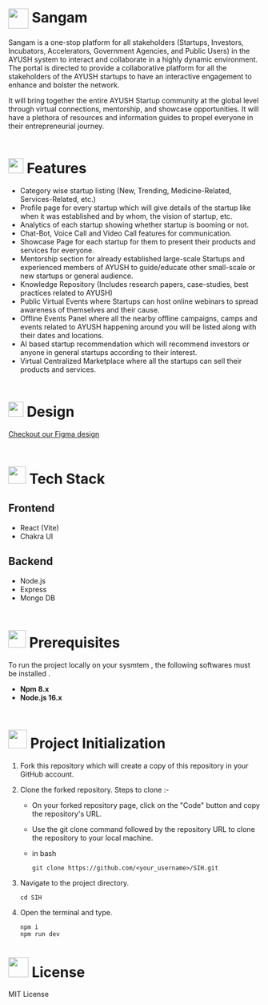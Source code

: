 #  <img src="https://github.com/SamakshAgarwal1112/SIH/assets/119070798/7e6141c9-f1f7-40b0-bace-684b43dcc8ac" height="40px" align="center"> Sangam

Sangam is a one-stop platform for all stakeholders (Startups, Investors, Incubators, Accelerators, Government Agencies, and Public Users) in the AYUSH system to interact and collaborate in a highly dynamic environment. The portal is directed to provide a collaborative platform for all the stakeholders of the AYUSH startups to have an interactive engagement to enhance and bolster the network. 
<Br>

It will bring together the entire AYUSH Startup community at the global level through virtual connections, mentorship, and showcase opportunities. It will have a plethora of resources and information guides to propel everyone in their entrepreneurial journey.
<Br><Br>

# <img src="https://github.com/NightFury742/LaundriX/assets/119070798/ec2ddfa4-c318-4a76-9296-872e8d5fab3f" height="30px"> Features

* Category wise startup listing (New, Trending, Medicine-Related, Services-Related, etc.)
* Profile page for every startup which will give details of the startup like when it was established and by whom, the vision of startup, etc.
* Analytics of each startup showing whether startup is booming or not.
* Chat-Bot, Voice Call and Video Call features for communication.
* Showcase Page for each startup for them to present their products and services for everyone.
* Mentorship section for already established large-scale Startups and experienced members of AYUSH to guide/educate other small-scale or new startups or general audience.
* Knowledge Repository (Includes research papers, case-studies, best practices related to AYUSH)
* Public Virtual Events where Startups can host online webinars to spread awareness of themselves and their cause.
* Offline Events Panel where all the nearby offline campaigns, camps and events related to AYUSH happening around you will be listed along with their dates and locations.
* AI based startup recommendation which will recommend investors or anyone in general startups according to their interest.
* Virtual Centralized Marketplace where all the startups can sell their products and services.
<Br><Br>

# <img src="https://github.com/NightFury742/LaundriX/assets/119070798/28a131bf-d93f-44a2-b368-7eaa1476685b" height="30px"> Design

[Checkout our Figma design](https://www.figma.com/file/Y9umXPEqfYxcOSqBeIdILr/Untitled?type=design&node-id=0-1&mode=design&t=bVGZCxU4Jq5MPrYp-0)
<Br><Br>

# <img src="https://github.com/NightFury742/LaundriX/assets/119070798/6f622e92-9e0d-492c-a901-c5969a1140c0" height="35"> Tech Stack

## Frontend
* React (Vite)
* Chakra UI

## Backend
* Node.js
* Express
* Mongo DB
<Br><Br>

# <img height="35px" src="https://github.com/NightFury742/LaundriX/assets/119070798/a573e013-ec6c-43f3-a6a9-aaa080be7731"> Prerequisites
To run the project locally on your sysmtem , the following softwares must be installed .
* **Npm 8.x**
* **Node.js 16.x**
<Br><Br>

# <img height="37px" src="https://github.com/NightFury742/LaundriX/assets/119070798/6c1290e3-d35c-4828-8023-ba99194b3991"> Project Initialization
1. Fork this repository which will create a copy of this repository in your GitHub account.

2. Clone the forked repository. Steps to clone :-<Br>
   - On your forked repository page, click on the "Code" button and copy the repository's URL.
     
   - Use the git clone command followed by the repository URL to clone the repository to your local machine.<Br>
   * in bash
     ```
     git clone https://github.com/<your_username>/SIH.git
     ```
3.  Navigate to the project directory.
     ```
     cd SIH
     ```
4. Open the terminal and type.
     ```
     npm i
     npm run dev
     ```

     



# <img height="40px" src="https://github.com/NightFury742/LaundriX/assets/119070798/143a52c0-b60d-4f57-b38f-3e5156e124d9"> License

MIT License
